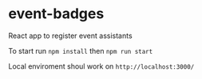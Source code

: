 # event-badges
React app to register event assistants

To start run `npm install` then `npm run start`

Local enviroment shoul work on `http://localhost:3000/`
